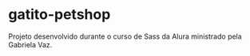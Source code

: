 # gatito-petshop
Projeto desenvolvido durante o curso de Sass da Alura ministrado pela Gabriela Vaz.
